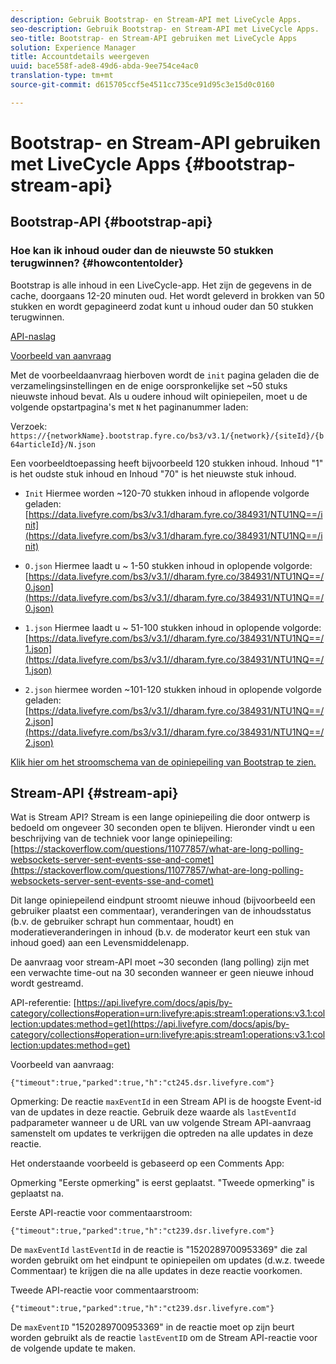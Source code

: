 ```yaml
---
description: Gebruik Bootstrap- en Stream-API met LiveCycle Apps.
seo-description: Gebruik Bootstrap- en Stream-API met LiveCycle Apps.
seo-title: Bootstrap- en Stream-API gebruiken met LiveCycle Apps
solution: Experience Manager
title: Accountdetails weergeven
uuid: bace558f-ade8-49d6-abda-9ee754ce4ac0
translation-type: tm+mt
source-git-commit: d615705ccf5e4511cc735ce91d95c3e15d0c0160

---
```



# Bootstrap- en Stream-API gebruiken met LiveCycle Apps {#bootstrap-stream-api}

## Bootstrap-API {#bootstrap-api}

### Hoe kan ik inhoud ouder dan de nieuwste 50 stukken terugwinnen? {#howcontentolder}

Bootstrap is alle inhoud in een LiveCycle-app. Het zijn de gegevens in de cache, doorgaans 12-20 minuten oud. Het wordt geleverd in brokken van 50 stukken en wordt gepagineerd zodat kunt u inhoud ouder dan 50 stukken terugwinnen.

[API-naslag](https://api.livefyre.com/docs/apis/by-category/collections#operation=urn:livefyre:apis:bootstrap:operations:bs3:v3.1:network:site:article:init:method=get)

[Voorbeeld van aanvraag](https://data.livefyre.com/bs3/v3.1/dharam.fyre.co/384931/NTU1NQ==/init)

Met de voorbeeldaanvraag hierboven wordt de `init` pagina geladen die de verzamelingsinstellingen en de enige oorspronkelijke set ~50 stuks nieuwste inhoud bevat. Als u oudere inhoud wilt opiniepeilen, moet u de volgende opstartpagina&#39;s met `N` het paginanummer laden:

Verzoek: `https://{networkName}.bootstrap.fyre.co/bs3/v3.1/{network}/{siteId}/{b64articleId}/N.json`

Een voorbeeldtoepassing heeft bijvoorbeeld 120 stukken inhoud. Inhoud &quot;1&quot; is het oudste stuk inhoud en Inhoud &quot;70&quot; is het nieuwste stuk inhoud.

* `Init` Hiermee worden ~120-70 stukken inhoud in aflopende volgorde geladen: [https://data.livefyre.com/bs3/v3.1/dharam.fyre.co/384931/NTU1NQ==/init](https://data.livefyre.com/bs3/v3.1/dharam.fyre.co/384931/NTU1NQ==/init)

* `O.json` Hiermee laadt u ~ 1-50 stukken inhoud in oplopende volgorde: [https://data.livefyre.com/bs3/v3.1//dharam.fyre.co/384931/NTU1NQ==/0.json](https://data.livefyre.com/bs3/v3.1//dharam.fyre.co/384931/NTU1NQ==/0.json)

* `1.json` Hiermee laadt u ~ 51-100 stukken inhoud in oplopende volgorde: [https://data.livefyre.com/bs3/v3.1//dharam.fyre.co/384931/NTU1NQ==/1.json](https://data.livefyre.com/bs3/v3.1//dharam.fyre.co/384931/NTU1NQ==/1.json)

* `2.json` hiermee worden ~101-120 stukken inhoud in oplopende volgorde geladen:[https://data.livefyre.com/bs3/v3.1//dharam.fyre.co/384931/NTU1NQ==/2.json](https://data.livefyre.com/bs3/v3.1//dharam.fyre.co/384931/NTU1NQ==/2.json)

[Klik hier om het stroomschema van de opiniepeiling van Bootstrap te zien.](https://marketing-resource-help.s3.amazonaws.com/resources/help/en_US/livefyre/bootstrap-poll-flowchart.pdf)

## Stream-API {#stream-api}

Wat is Stream API?
Stream is een lange opiniepeiling die door ontwerp is bedoeld om ongeveer 30 seconden open te blijven. Hieronder vindt u een beschrijving van de techniek voor lange opiniepeiling: [https://stackoverflow.com/questions/11077857/what-are-long-polling-websockets-server-sent-events-sse-and-comet](https://stackoverflow.com/questions/11077857/what-are-long-polling-websockets-server-sent-events-sse-and-comet)

Dit lange opiniepeilend eindpunt stroomt nieuwe inhoud (bijvoorbeeld een gebruiker plaatst een commentaar), veranderingen van de inhoudsstatus (b.v. de gebruiker schrapt hun commentaar, houdt) en moderatieveranderingen in inhoud (b.v. de moderator keurt een stuk van inhoud goed) aan een Levensmiddelenapp.

De aanvraag voor stream-API moet ~30 seconden (lang polling) zijn met een verwachte time-out na 30 seconden wanneer er geen nieuwe inhoud wordt gestreamd.

API-referentie: [https://api.livefyre.com/docs/apis/by-category/collections#operation=urn:livefyre:apis:stream1:operations:v3.1:collection:updates:method=get](https://api.livefyre.com/docs/apis/by-category/collections#operation=urn:livefyre:apis:stream1:operations:v3.1:collection:updates:method=get)

Voorbeeld van aanvraag:

`{"timeout":true,"parked":true,"h":"ct245.dsr.livefyre.com"}`

Opmerking: De reactie `maxEventId` in een Stream API is de hoogste Event-id van de updates in deze reactie. Gebruik deze waarde als `lastEventId` padparameter wanneer u de URL van uw volgende Stream API-aanvraag samenstelt om updates te verkrijgen die optreden na alle updates in deze reactie.

Het onderstaande voorbeeld is gebaseerd op een Comments App:

Opmerking &quot;Eerste opmerking&quot; is eerst geplaatst. &quot;Tweede opmerking&quot; is geplaatst na.

Eerste API-reactie voor commentaarstroom:

`{"timeout":true,"parked":true,"h":"ct239.dsr.livefyre.com"}`

De `maxEventId` `lastEventId` in de reactie is &quot;1520289700953369&quot; die zal worden gebruikt om het eindpunt te opiniepeilen om updates (d.w.z. tweede Commentaar) te krijgen die na alle updates in deze reactie voorkomen.

Tweede API-reactie voor commentaarstroom:

`{"timeout":true,"parked":true,"h":"ct239.dsr.livefyre.com"}`

De `maxEventID` &quot;1520289700953369&quot; in de reactie moet op zijn beurt worden gebruikt als de reactie `lastEventID` om de Stream API-reactie voor de volgende update te maken.